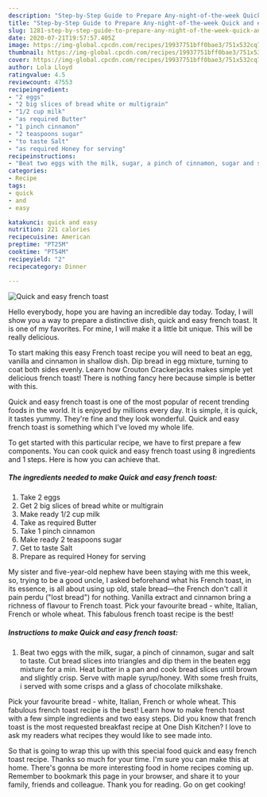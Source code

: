 ```yaml
---
description: "Step-by-Step Guide to Prepare Any-night-of-the-week Quick and easy french toast"
title: "Step-by-Step Guide to Prepare Any-night-of-the-week Quick and easy french toast"
slug: 1281-step-by-step-guide-to-prepare-any-night-of-the-week-quick-and-easy-french-toast
date: 2020-07-21T19:57:57.405Z
image: https://img-global.cpcdn.com/recipes/19937751bff0bae3/751x532cq70/quick-and-easy-french-toast-recipe-main-photo.jpg
thumbnail: https://img-global.cpcdn.com/recipes/19937751bff0bae3/751x532cq70/quick-and-easy-french-toast-recipe-main-photo.jpg
cover: https://img-global.cpcdn.com/recipes/19937751bff0bae3/751x532cq70/quick-and-easy-french-toast-recipe-main-photo.jpg
author: Lola Lloyd
ratingvalue: 4.5
reviewcount: 47553
recipeingredient:
- "2 eggs"
- "2 big slices of bread white or multigrain"
- "1/2 cup milk"
- "as required Butter"
- "1 pinch cinnamon"
- "2 teaspoons sugar"
- "to taste Salt"
- "as required Honey for serving"
recipeinstructions:
- "Beat two eggs with the milk, sugar, a pinch of cinnamon, sugar and salt to taste. Cut bread slices into triangles and dip them in the beaten egg mixture for a min. Heat butter in a pan and cook bread slices until brown and slightly crisp. Serve with maple syrup/honey. With some fresh fruits, i served with some crisps and a glass of chocolate milkshake."
categories:
- Recipe
tags:
- quick
- and
- easy

katakunci: quick and easy 
nutrition: 221 calories
recipecuisine: American
preptime: "PT25M"
cooktime: "PT54M"
recipeyield: "2"
recipecategory: Dinner

---
```



![Quick and easy french toast](https://img-global.cpcdn.com/recipes/19937751bff0bae3/751x532cq70/quick-and-easy-french-toast-recipe-main-photo.jpg)

Hello everybody, hope you are having an incredible day today. Today, I will show you a way to prepare a distinctive dish, quick and easy french toast. It is one of my favorites. For mine, I will make it a little bit unique. This will be really delicious.

To start making this easy French toast recipe you will need to beat an egg, vanilla and cinnamon in shallow dish. Dip bread in egg mixture, turning to coat both sides evenly. Learn how Crouton Crackerjacks makes simple yet delicious french toast! There is nothing fancy here because simple is better with this.

Quick and easy french toast is one of the most popular of recent trending foods in the world. It is enjoyed by millions every day. It is simple, it is quick, it tastes yummy. They're fine and they look wonderful. Quick and easy french toast is something which I've loved my whole life.


To get started with this particular recipe, we have to first prepare a few components. You can cook quick and easy french toast using 8 ingredients and 1 steps. Here is how you can achieve that.

<!--inarticleads1-->

##### The ingredients needed to make Quick and easy french toast:

1. Take 2 eggs
1. Get 2 big slices of bread white or multigrain
1. Make ready 1/2 cup milk
1. Take as required Butter
1. Take 1 pinch cinnamon
1. Make ready 2 teaspoons sugar
1. Get to taste Salt
1. Prepare as required Honey for serving


My sister and five-year-old nephew have been staying with me this week, so, trying to be a good uncle, I asked beforehand what his French toast, in its essence, is all about using up old, stale bread—the French don&#39;t call it pain perdu (&#34;lost bread&#34;) for nothing. Vanilla extract and cinnamon bring a richness of flavour to French toast. Pick your favourite bread - white, Italian, French or whole wheat. This fabulous french toast recipe is the best! 

<!--inarticleads2-->

##### Instructions to make Quick and easy french toast:

1. Beat two eggs with the milk, sugar, a pinch of cinnamon, sugar and salt to taste. Cut bread slices into triangles and dip them in the beaten egg mixture for a min. Heat butter in a pan and cook bread slices until brown and slightly crisp. Serve with maple syrup/honey. With some fresh fruits, i served with some crisps and a glass of chocolate milkshake.


Pick your favourite bread - white, Italian, French or whole wheat. This fabulous french toast recipe is the best! Learn how to make french toast with a few simple ingredients and two easy steps. Did you know that french toast is the most requested breakfast recipe at One Dish Kitchen? I love to ask my readers what recipes they would like to see made into. 

So that is going to wrap this up with this special food quick and easy french toast recipe. Thanks so much for your time. I'm sure you can make this at home. There's gonna be more interesting food in home recipes coming up. Remember to bookmark this page in your browser, and share it to your family, friends and colleague. Thank you for reading. Go on get cooking!
